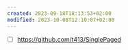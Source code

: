 ```yaml
---
created: 2023-09-18T18:13:53+02:00
modified: 2023-10-08T12:10:07+02:00
---
```


- [ ] https://github.com/t413/SinglePaged
